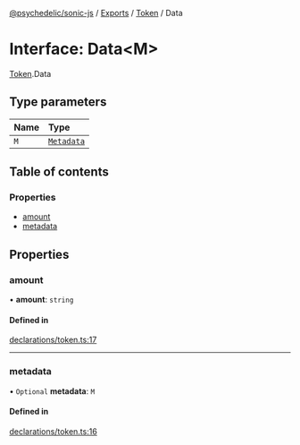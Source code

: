 [@psychedelic/sonic-js](../README.md) / [Exports](../modules.md) / [Token](../modules/Token.md) / Data

# Interface: Data<M\>

[Token](../modules/Token.md).Data

## Type parameters

| Name | Type |
| :------ | :------ |
| `M` | [`Metadata`](../modules/Token.md#metadata) |

## Table of contents

### Properties

- [amount](Token.Data.md#amount)
- [metadata](Token.Data.md#metadata)

## Properties

### amount

• **amount**: `string`

#### Defined in

[declarations/token.ts:17](https://github.com/Psychedelic/sonic-js/blob/33e2dd1/src/declarations/token.ts#L17)

___

### metadata

• `Optional` **metadata**: `M`

#### Defined in

[declarations/token.ts:16](https://github.com/Psychedelic/sonic-js/blob/33e2dd1/src/declarations/token.ts#L16)
